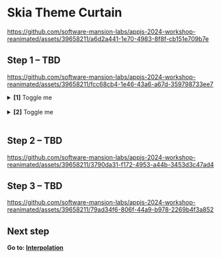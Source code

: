 # Skia Theme Curtain


https://github.com/software-mansion-labs/appjs-2024-workshop-reanimated/assets/39658211/a6d2a441-1e70-4983-8f8f-cb151e709b7e

## Step 1 – TBD

https://github.com/software-mansion-labs/appjs-2024-workshop-reanimated/assets/39658211/fcc68cb4-1e46-43a6-a67d-359798733ee7



<details>
<summary>
  <b>[1]</b> Toggle me
</summary>

_Placeholder_

</details>
<br/>
<details>
<summary>
  <b>[2]</b> Toggle me
</summary>

_Placeholder_

</details>
<br/>

## Step 2 – TBD



https://github.com/software-mansion-labs/appjs-2024-workshop-reanimated/assets/39658211/3790da31-f172-4953-a44b-3453d3c47ad4



## Step 3 – TBD

https://github.com/software-mansion-labs/appjs-2024-workshop-reanimated/assets/39658211/79ad34f6-806f-44a9-b978-2269b4f3a852



## Next step

**Go to: [Interpolation](../Interpolation/)**

